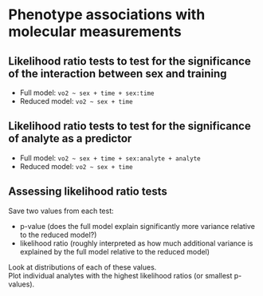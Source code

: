 # Phenotype associations with molecular measurements 

## Likelihood ratio tests to test for the significance of the interaction between sex and training  
- Full model: `vo2 ~ sex + time + sex:time`
- Reduced model: `vo2 ~ sex + time` 

## Likelihood ratio tests to test for the significance of analyte as a predictor 
- Full model: `vo2 ~ sex + time + sex:analyte + analyte`
- Reduced model: `vo2 ~ sex + time`

## Assessing likelihood ratio tests  
Save two values from each test:  
- p-value (does the full model explain significantly more variance relative to the reduced model?) 
- likelihood ratio (roughly interpreted as how much additional variance is explained by the full model relative to the reduced model)  

Look at distributions of each of these values.  
Plot individual analytes with the highest likelihood ratios (or smallest p-values). 
